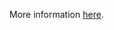 More information [here](https://docs.bridgecrew.io/docs/ensure-gcp-cloud-dataflow-job-has-public-ips).
